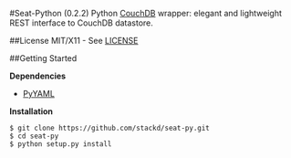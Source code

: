 #Seat-Python (0.2.2)
Python [CouchDB][1] wrapper: elegant and lightweight REST interface to CouchDB datastore.

##License
MIT/X11 - See [LICENSE][2]

  [1]: http://couchdb.apache.org/
  [2]: http://github.com/stackd/seat-py/blob/master/LICENSE
  
##Getting Started

**Dependencies**

* [PyYAML][3]

[3]: http://pyyaml.org/wiki/PyYAML

**Installation**
    
    $ git clone https://github.com/stackd/seat-py.git
    $ cd seat-py
    $ python setup.py install
